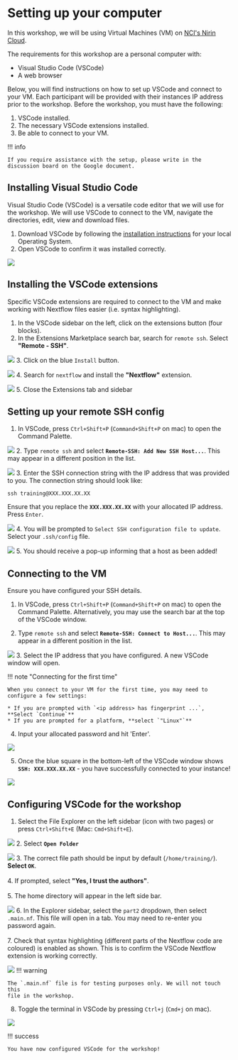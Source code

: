 # Setting up your computer

In this workshop, we will be using Virtual Machines (VM) on
[NCI's Nirin Cloud](https://nci.org.au/our-systems/cloud-systems).

The requirements for this workshop are a personal computer with:

- Visual Studio Code (VSCode)
- A web browser

Below, you will find instructions on how to set up VSCode and connect to your VM.
Each participant will be provided with their instances IP address prior to the workshop.
Before the workshop, you must have the following:

1. VSCode installed.
2. The necessary VSCode extensions installed.
3. Be able to connect to your VM.

!!! info

    If you require assistance with the setup, please write in the discussion board on the Google document.

## Installing Visual Studio Code

Visual Studio Code (VSCode) is a versatile code editor that we will use for the
workshop. We will use VSCode to connect to the VM, navigate the directories,
edit, view and download files.

1. Download VSCode by following the [installation instructions](https://code.visualstudio.com/docs/setup/setup-overview) for your local Operating System.
2. Open VSCode to confirm it was installed correctly.

![](img/vscode_0.png)

## Installing the VSCode extensions

Specific VSCode extensions are required to connect to the VM and make working with Nextflow files easier (i.e. syntax highlighting).

1. In the VSCode sidebar on the left, click on the extensions button (four blocks).
2. In the Extensions Marketplace search bar, search for `remote ssh`. Select **"Remote - SSH"**.

![](img/vscode_1.png)
3. Click on the blue `Install` button.

![](img/vscode_2.png)
4. Search for `nextflow` and install the **"Nextflow"** extension.

![](img/vscode_3.png)
5. Close the Extensions tab and sidebar

## Setting up your remote SSH config

1. In VSCode, press `Ctrl+Shift+P` (`Command+Shift+P` on mac) to open the Command Palette.

![](img/ssh_0.png)
2. Type `remote ssh` and select **`Remote-SSH: Add New SSH Host...`**. This may appear in a different position in the list.

![](img/ssh_1.png)
3. Enter the SSH connection string with the IP address that was provided to you. The connection string should look like: 

```console
ssh training@XXX.XXX.XX.XX
```

Ensure that you replace the **`XXX.XXX.XX.XX`** with your allocated IP address. Press `Enter`.

![](img/ssh_2.png)
4. You will be prompted to `Select SSH configuration file to update`. Select your `.ssh/config` file.

![](img/ssh_3.png)
5. You should receive a pop-up informing that a host as been added!

## Connecting to the VM

Ensure you have configured your SSH details.

1. In VSCode, press `Ctrl+Shift+P` (`Command+Shift+P` on mac) to open the Command Palette. Alternatively, you may use the search bar at the top of the VSCode window.

2. Type `remote ssh` and select **`Remote-SSH: Connect to Host...`**. This may appear in a different position in the list.

![](img/vm_0.png)
3. Select the IP address that you have configured. A new VSCode window will open.


!!! note "Connecting for the first time"

    When you connect to your VM for the first time, you may need to configure a few settings:

    * If you are prompted with `<ip address> has fingerprint ...`, **Select `Continue`**
    * If you are prompted for a platform, **select `"Linux"`**

<ol start="4">
    <li>Input your allocated password and hit 'Enter'.</li>
</ol>

![](img/vm_1.png)

<ol start="5">
    <li>Once the blue square in the bottom-left of the VSCode window shows <strong><code>SSH: XXX.XXX.XX.XX</strong></code> - you have successfully connected to your instance!</li>
</ol>

![](img/vm_2.png)

## Configuring VSCode for the workshop

1. Select the File Explorer on the left sidebar (icon with two pages) or press
`Ctrl+Shift+E` (Mac: `Cmd+Shift+E`).

![](img/vm_3.png)
2. Select **`Open Folder`**

![](img/vm_4.png)
3. The correct file path should be input by default (`/home/training/`). **Select `OK`**.  
<br>
4. If prompted, select **"Yes, I trust the authors"**.   
<br>
5. The home directory will appear in the left side bar.

![](img/vm_5.png)
6. In the Explorer sidebar, select the `part2` dropdown, then select `.main.nf`. This file will open in a tab. You may need to re-enter you password again.  
<br>
7. Check that syntax highlighting (different parts of the Nextflow code are coloured) is enabled as shown. This is to confirm the VSCode Nextflow extension is working correctly.

![](img/vm_6.png)
!!! warning

    The `.main.nf` file is for testing purposes only. We will not touch this
    file in the workshop.

<ol start="8">
    <li>Toggle the terminal in VSCode by pressing <code>Ctrl+j</code> (<code>Cmd+j</code> on mac).</li>
</ol>


![](img/vm_7.png)

!!! success

    You have now configured VSCode for the workshop!
